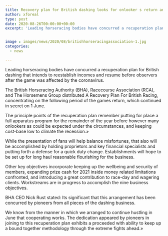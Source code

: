 ```yaml
---
title: Recovery plan for British dashing looks for onlooker s return and income boost
author: xforeal 
type: post
date: 2020-08-26T00:00:00+00:00
excerpt: 'Leading horseracing bodies have concurred a recuperation plan for British dashing that intends to reestablish incomes and resume before observers after the game was affected by the coronavirus '


image : images/news/2020/08/britishhorseracingassociation-1.jpg
categories:
  - news

---
```

Leading horseracing bodies have concurred a recuperation plan for British dashing that intends to reestablish incomes and resume before observers after the game was affected by the coronavirus. 

The British Horseracing Authority (BHA), Racecourse Association (RCA), and The Horsemens Group distributed A Recovery Plan For British Racing, concentrating on the following period of the games return, which continued in secret on 1 June. 

The principle points of the recuperation plan remember putting for place a full apparatus program for the remainder of the year before however many onlookers as could be expected under the circumstances, and keeping cost-base low to climate the recession.&#187; 

While the presentation of fans will help balance misfortunes, that also will be accomplished by holding proprietors and key financial specialists and putting forth a defense for a quick duty change. Establishments will hope to be set up for long haul reasonable flourishing for the business. 

Other key objectives incorporate keeping up the wellbeing and security of members, expanding prize cash for 2021 inside money related limitations confronted, and introducing a great contribution to race-day and wagering clients. Workstreams are in progress to accomplish the nine business objectives. 

BHA CEO Nick Rust stated: Its significant that this arrangement has been concurred by pioneers from all pieces of the dashing business. 

We know from the manner in which we arranged to continue hustling in June that cooperating works. The dedication appeared by pioneers in joining to this recuperation plan exhibits a proceeded with ability to keep up a bound together methodology through the extreme fights ahead.&#187;
